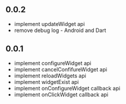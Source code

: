 ## 0.0.2

* implement updateWidget api
* remove debug log - Android and Dart

## 0.0.1

* implement configureWidget api
* implement cancelConfifureWidget api
* implement reloadWidgets api
* implement widgetExist api
* implement onConfigureWidget callback api
* implement onClickWidget callback api
